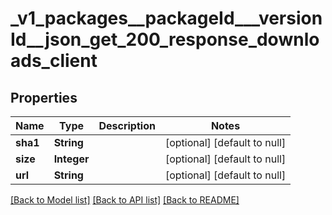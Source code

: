 # _v1_packages__packageId___versionId__json_get_200_response_downloads_client
## Properties

| Name | Type | Description | Notes |
|------------ | ------------- | ------------- | -------------|
| **sha1** | **String** |  | [optional] [default to null] |
| **size** | **Integer** |  | [optional] [default to null] |
| **url** | **String** |  | [optional] [default to null] |

[[Back to Model list]](../README.md#documentation-for-models) [[Back to API list]](../README.md#documentation-for-api-endpoints) [[Back to README]](../README.md)

